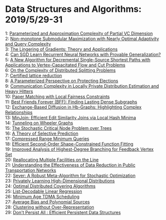# Data Structures and Algorithms: 2019/5/29-31  
1: [Parameterized and Approximation Complexity of Partial VC Dimension](https://doi.org/10.48550/arXiv.1609.05110)  
2: [Non-monotone Submodular Maximization with Nearly Optimal Adaptivity and  Query Complexity](https://doi.org/10.48550/arXiv.1808.06932)  
3: [The Lingering of Gradients: Theory and Applications](https://doi.org/10.48550/arXiv.1901.02871)  
4: [Can SGD Learn Recurrent Neural Networks with Provable Generalization?](https://doi.org/10.48550/arXiv.1902.01028)  
5: [A New Algorithm for Decremental Single-Source Shortest Paths with  Applications to Vertex-Capacitated Flow and Cut Problems](https://doi.org/10.48550/arXiv.1905.11512)  
6: [On the Complexity of Distributed Splitting Problems](https://doi.org/10.48550/arXiv.1905.11573)  
7: [Certified lattice reduction](https://doi.org/10.48550/arXiv.1905.11743)  
8: [A Parameterized Perspective on Protecting Elections](https://doi.org/10.48550/arXiv.1905.11838)  
9: [Communication Complexity in Locally Private Distribution Estimation and  Heavy Hitters](https://doi.org/10.48550/arXiv.1905.11888)  
10: [Paper Matching with Local Fairness Constraints](https://doi.org/10.48550/arXiv.1905.11924)  
11: [Best Friends Forever (BFF): Finding Lasting Dense Subgraphs](https://doi.org/10.48550/arXiv.1612.05440)  
12: [Exchange-Based Diffusion in Hb-Graphs: Highlighting Complex  Relationships](https://doi.org/10.48550/arXiv.1809.00190)  
13: [MinJoin: Efficient Edit Similarity Joins via Local Hash Minima](https://doi.org/10.48550/arXiv.1810.08833)  
14: [Tunneling on Wheeler Graphs](https://doi.org/10.48550/arXiv.1811.02457)  
15: [The Stochastic Critical Node Problem over Trees](https://doi.org/10.48550/arXiv.1812.06456)  
16: [A Theory of Selective Prediction](https://doi.org/10.48550/arXiv.1902.04256)  
17: [Compressed Range Minimum Queries](https://doi.org/10.48550/arXiv.1902.04427)  
18: [Efficient Second-Order Shape-Constrained Function Fitting](https://doi.org/10.48550/arXiv.1905.02149)  
19: [Improved Analysis of Highest-Degree Branching for Feedback Vertex Set](https://doi.org/10.48550/arXiv.1905.12233)  
20: [Reallocating Multiple Facilities on the Line](https://doi.org/10.48550/arXiv.1905.12379)  
21: [Understanding the Effectiveness of Data Reduction in Public  Transportation Networks](https://doi.org/10.48550/arXiv.1905.12477)  
22: [Sever: A Robust Meta-Algorithm for Stochastic Optimization](https://doi.org/10.48550/arXiv.1803.02815)  
23: [Privately Learning High-Dimensional Distributions](https://doi.org/10.48550/arXiv.1805.00216)  
24: [Optimal Distributed Covering Algorithms](https://doi.org/10.48550/arXiv.1902.09377)  
25: [List-Decodable Linear Regression](https://doi.org/10.48550/arXiv.1905.05679)  
26: [Minimum Age TDMA Scheduling](https://doi.org/10.48550/arXiv.1905.10809)  
27: [Average Bias and Polynomial Sources](https://doi.org/10.48550/arXiv.1905.11612)  
28: [Clustering without Over-Representation](https://doi.org/10.48550/arXiv.1905.12753)  
29: [Don't Persist All : Efficient Persistent Data Structures](https://doi.org/10.48550/arXiv.1905.13011)  